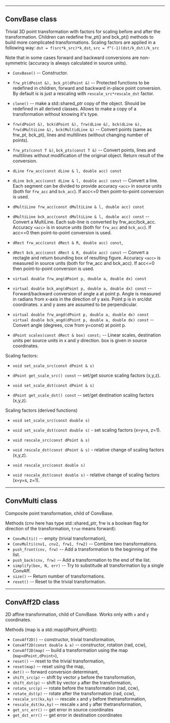 -----------------
## ConvBase class

Trivial 3D point transformation with factors for scaling before
and after the transformation. Children can redefine frw_pt() and bck_pt()
methods to build more complicated transformations. Scaling factors
are applied in a following way:
`dst = f(src*k_src)*k_dst`, `src = f^(-1)(dst/k_dst)/k_src`

Note that in some cases forward and backward conversions are non-symmetric
(accuracy is always calculated in source units).

- `ConvBase()` -- Constructor.

- `frw_pt(dPoint &), bck_pt(dPoint &)` -- Protected functions to be
  redefined in children, forward and backward in-place point conversion. By
  default is is just a rescaling with `rescale_src*rescale_dst` factor.

- `clone()` -- make a std::shared_ptr copy of the object. Should
  be redefined in all derived classes. Allows to make a copy of
  a transformation without knowing it's type.

- `frw(dPoint &), bck(dPoint &), frw(dLine &), bck(dLine &),
   frw(dMultiLine &), bck(MultidLine &)` -- Convert points
    (same as frw_pt, bck_pt), lines and multilines (without changing number of points).

- `frw_pts(const T &)`, `bck_pts(const T &)` -- Convert points, lines and multilines
   without modification of the original object. Return result of the conversion.

- `dLine frw_acc(const dLine & l, double acc) const`
- `dLine bck_acc(const dLine & l, double acc) const` --
  Convert a line. Each segment can be divided to provide
  accuracy `<acc>` in source units (both for `frw_acc` and `bck_acc`).
  If acc<=0 then point-to-point conversion is used.

- `dMultiLine frw_acc(const dMultiLine & l, double acc) const`
- `dMultiLine bck_acc(const dMultiLine & l, double acc) const` --
  Convert a MultiLine. Each sub-line is converted by frw_acc/bck_acc.
  Accuracy `<acc>` is in source units (both for `frw_acc` and `bck_acc`).
  If acc<=0 then point-to-point conversion is used.

- `dRect frw_acc(const dRect & R, double acc) const`,
- `dRect bck_acc(const dRect & R, double acc) const` --
  Convert a rectagle and return bounding box of resulting figure.
  Accuracy `<acc>` is measured in source units (both for frw_acc and bck_acc).
  If acc<=0 then point-to-point conversion is used.

- `virtual double frw_ang(dPoint p, double a, double dx) const`
- `virtual double bck_ang(dPoint p, double a, double dx) const` --
  Forward/backward conversion of angle a at point p.
  Angle is measured in radians from x-axis in the direction of y axis.
  Point p is in src/dst coordinates.
  x and y axes are assumed to be perpendicular.

- `virtual double frw_angd(dPoint p, double a, double dx) const`
  `virtual double bck_angd(dPoint p, double a, double dx) const` --
  Convert angle (degrees, ccw from y=const) at point p.

- `dPoint scales(const dRect & box) const;` --
  Linear scales, destination units per source units in x and y direction.
  box is given in source coordinates.

Scaling factors:

- `void set_scale_src(const dPoint & s)`
- `dPoint get_scale_src() const` -- set/get source scaling factors (x,y,z).

- `void set_scale_dst(const dPoint & s)`
- `dPoint get_scale_dst() const` -- set/get destination scaling factors (x,y,z).

Scaling factors (derived functions)

- `void set_scale_src(const double s)`
- `void set_scale_dst(const double s)` - set scaling factors (x=y=s, z=1).

- `void rescale_src(const dPoint & s)`
- `void rescale_dst(const dPoint & s)` - relative change of scaling factors (x,y,z).

- `void rescale_src(const double s)`
- `void rescale_dst(const double s)` -  relative change of scaling factors (x=y=s, z=1).



-----------------
## ConvMulti class

Composite point transformation, child of ConvBase.

Methods (cnv here has type std::shared_ptr<const ConvBase>, frw is
a boolean flag for direction of the transformation, `true` means forward):
- `ConvMulti()` -- empty (trivial transformation),
- `ConvMulti(cnv1, cnv2, frw1, frw2)` -- Combine two transformations.
- `push_front(cnv, frw)` -- Add a transformation to the beginning of the list.
- `push_back(cnv, frw)`  -- Add a transformation to the end of the list.
- `simplify(box, N, err)` -- Try to substitude all transformation by a single ConvAff.
- `size()` -- Return number of transformations.
- `reset()` -- Reset to the trivial transformation.

-----------------
## ConvAff2D class

2D affine transformation, child of ConvBase.
Works only with `x` and `y` coordinates.

Methods (map is a std::map(dPoint,dPoint)):
 - `ConvAff2D()` -- constructor, trivial transformation,
 - `ConvAff2D(const double & a)` -- constructor, rotation (rad, ccw),
 - `ConvAff2D(map)` -- build a transformation using the map (`map<dPoint,dPoint>`),
 - `reset()` -- reset to the trivial transformation,
 - `reset(map)` -- reset using the map,
 - `det()` -- forward conversion determinant,
 - `shift_src(p)` -- shift by vector `p` before the transformation,
 - `shift_dst(p)` -- shift by vector `p` after the transformation,
 - `rotate_src(p)` -- rotate before the transformation (rad, ccw),
 - `rotate_dst(p)` -- rotate after the transformation (rad, ccw),
 - `rescale_src(kx,ky)` -- rescale `x` and `y` before thetransformation,
 - `rescale_dst(kx,ky)` -- rescale `x` and `y` after thetransformation,
 - `get_src_err()` -- get error in source coordinates
 - `get_dst_err()` -- get error in destination coordinates
